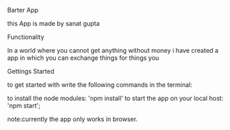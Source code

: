 Barter App

this App is made by sanat gupta

Functionality

In a world where you cannot get anything without money i have created a app in which you can exchange things for things you

Gettings Started

to get started with write the following commands in the terminal:

to  install the node modules:
'npm install'
to start the app on your local host:
'npm start';

note:currently the app only works in browser.
